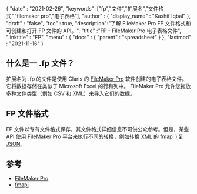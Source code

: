 {
  "date" : "2021-02-26",
  "keywords" :["fp","文件","扩展名","文件格式","filemaker pro","电子表格"],
  "author" : {
    "display_name" : "Kashif Iqbal"
},
  "draft" : "false",
  "toc" : true,
  "description":"了解 FileMaker Pro FP 文件格式和可创建和打开 FP 文件的 API。",
  "title" :"FP - FileMaker Pro 电子表格文件",
  "linktitle" : "FP",
  "menu" : {
    "docs" : {
      "parent" : "spreadsheet"
}
},
  "lastmod" : "2021-11-16"
}

## 什么是一 .fp 文件？

扩展名为 .fp 的文件是使用 Claris 的 [FileMaker Pro](https://www.claris.com/filemaker/) 软件创建的电子表格文件。它将数据存储在类似于 Microsoft Excel 的行和列中。 FileMaker Pro 允许您拖放多种文件类型（例如 CSV 和 XML）来导入它们的数据。

## FP 文件格式

FP 文件以专有文件格式保存，其文件格式详细信息不可供公众参考。但是，某些 API 使用 FileMaker Pro 平台来执行不同的转换，例如转换 [XML](/zh/web/xml/) 的 [fmapi](https://github.com/stevenwhitespacesystems/fm-xml2json) ) 到 [JSON](/zh/web/json/)。

## 参考

* [FileMaker Pro](https://www.claris.com/filemaker/)
* [fmapi](https://github.com/stevenwhitespacesystems/fm-xml2json)

